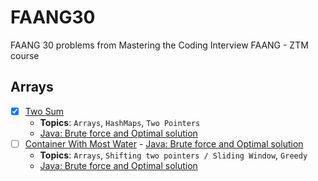 # FAANG30 

FAANG 30 problems from Mastering the Coding Interview FAANG - ZTM course

## Arrays

- [x] [Two Sum](https://leetcode.com/problems/two-sum/) 
	- **Topics**: `Arrays`, `HashMaps`, `Two Pointers`
	- [Java: Brute force and Optimal solution](./src/arrays/TwoSum.java)
- [ ] [Container With Most Water](https://leetcode.com/problems/container-with-most-water/) - [Java: Brute force and Optimal solution](./src/arrays/ContainerWithMostWater.java)
	- **Topics**: `Arrays`, `Shifting two pointers / Sliding Window`, `Greedy`
	- [Java: Brute force and Optimal solution](./src/arrays/ContainerWithMostWater.java)

